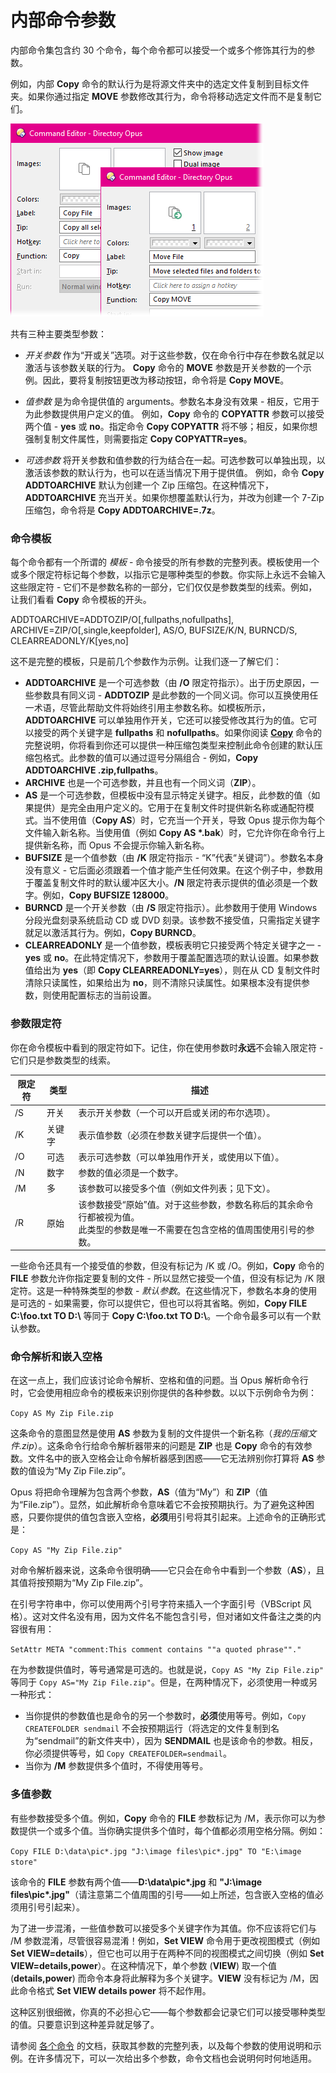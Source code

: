 # 内部命令参数

内部命令集包含约 30 个命令，每个命令都可以接受一个或多个修饰其行为的参数。

例如，内部 **Copy** 命令的默认行为是将源文件夹中的选定文件复制到目标文件夹。如果你通过指定 **MOVE** 参数修改其行为，命令将移动选定文件而不是复制它们。

![](/Manual/images/media/copy_vs_move.png) 

共有三种主要类型参数：

- *开关参数* 作为“开或关”选项。对于这些参数，仅在命令行中存在参数名就足以激活与该参数关联的行为。
 **Copy** 命令的 **MOVE** 参数是开关参数的一个示例。因此，要将复制按钮更改为移动按钮，命令将是 **Copy MOVE**。

- *值参数* 是为命令提供值的 arguments。参数名本身没有效果 - 相反，它用于为此参数提供用户定义的值。
例如，**Copy** 命令的 **COPYATTR** 参数可以接受两个值 - **yes** 或 **no**。指定命令 **Copy COPYATTR** 将不够；相反，如果你想强制复制文件属性，则需要指定 **Copy COPYATTR=yes**。

- *可选参数* 将开关参数和值参数的行为结合在一起。可选参数可以单独出现，以激活该参数的默认行为，也可以在适当情况下用于提供值。
例如，命令 **Copy ADDTOARCHIVE** 默认为创建一个 Zip 压缩包。在这种情况下，**ADDTOARCHIVE** 充当开关。如果你想覆盖默认行为，并改为创建一个 7-Zip 压缩包，命令将是 **Copy ADDTOARCHIVE=.7z**。

### 命令模板

每个命令都有一个所谓的 *模板* - 命令接受的所有参数的完整列表。模板使用一个或多个限定符标记每个参数，以指示它是哪种类型的参数。你实际上永远不会输入这些限定符 - 它们不是参数名称的一部分，它们仅仅是参数类型的线索。例如，让我们看看 **Copy** 命令模板的开头。

ADDTOARCHIVE=ADDTOZIP/O[<default>,fullpaths,nofullpaths], ARCHIVE=ZIP/O[<all>,single,keepfolder],
                 AS/O, BUFSIZE/K/N, BURNCD/S, CLEARREADONLY/K[yes,no]

这不是完整的模板，只是前几个参数作为示例。让我们逐一了解它们：

- **ADDTOARCHIVE** 是一个可选参数（由 **/O** 限定符指示）。出于历史原因，一些参数具有同义词 - **ADDTOZIP** 是此参数的一个同义词。你可以互换使用任一术语，尽管此帮助文件将始终引用主参数名称。如模板所示，**ADDTOARCHIVE** 可以单独用作开关，它还可以接受修改其行为的值。它可以接受的两个关键字是 **fullpaths** 和 **nofullpaths**。如果你阅读 **[Copy](/Manual/reference/command_reference/internal_commands/copy.zh.md)** 命令的完整说明，你将看到你还可以提供一种压缩包类型来控制此命令创建的默认压缩包格式。此参数的值可以通过逗号分隔组合 - 例如，**Copy ADDTOARCHIVE .zip,fullpaths**。
- **ARCHIVE** 也是一个可选参数，并且也有一个同义词（**ZIP**）。
- **AS** 是一个可选参数，但模板中没有显示特定关键字。相反，此参数的值（如果提供）是完全由用户定义的。它用于在复制文件时提供新名称或通配符模式。当不使用值（**Copy AS**）时，它充当一个开关，导致 Opus 提示你为每个文件输入新名称。当使用值（例如 **Copy AS \*.bak**）时，它允许你在命令行上提供新名称，而 Opus 不会提示你输入新名称。
- **BUFSIZE** 是一个值参数（由 **/K** 限定符指示 - “K”代表“关键词”）。参数名本身没有意义 - 它后面必须跟着一个值才能产生任何效果。在这个例子中，参数用于覆盖复制文件时的默认缓冲区大小。**/N** 限定符表示提供的值必须是一个数字。例如，**Copy BUFSIZE 128000**。
- **BURNCD** 是一个开关参数（由 **/S** 限定符指示）。此参数用于使用 Windows 分段光盘刻录系统启动 CD 或 DVD 刻录。该参数不接受值，只需指定关键字就足以激活其行为。例如，**Copy BURNCD**。
- **CLEARREADONLY** 是一个值参数，模板表明它只接受两个特定关键字之一 - **yes** 或 **no**。在此特定情况下，参数用于覆盖配置选项的默认设置。如果参数值给出为 **yes**（即 **Copy CLEARREADONLY=yes**），则在从 CD 复制文件时清除只读属性，如果给出为 **no**，则不清除只读属性。如果根本没有提供参数，则使用配置标志的当前设置。

### 参数限定符

你在命令模板中看到的限定符如下。记住，你在使用参数时**永远**不会输入限定符 - 它们只是参数类型的线索。

<table>
<thead>
<tr class="header">
<th>限定符</th>
<th>类型</th>
<th>描述</th>
</tr>
</thead>
<tbody>
<tr class="odd">
<td>/S</td>
<td>开关</td>
<td>表示开关参数（一个可以开启或关闭的布尔选项）。</td>
</tr>
<tr class="even">
<td>/K</td>
<td>关键字</td>
<td>表示值参数（必须在参数关键字后提供一个值）。</td>
</tr>
<tr class="odd">
<td>/O</td>
<td>可选</td>
<td>表示可选参数（可以单独用作开关，或使用以下值）。</td>
</tr>
<tr class="even">
<td>/N</td>
<td>数字</td>
<td>参数的值必须是一个数字。</td>
</tr>
<tr class="odd">
<td>/M</td>
<td>多</td>
<td>该参数可以接受多个值（例如文件列表；见下文）。</td>
</tr>
<tr class="even">
<td>/R</td>
<td>原始</td>
<td>该参数接受“原始”值。对于这些参数，参数名称后的其余命令行都被视为值。<br />
此类型的参数是唯一不需要在包含空格的值周围使用引号的参数。</td>
</tr>
</tbody>
</table>

一些命令还具有一个接受值的参数，但没有标记为 /K 或 /O。例如，**Copy** 命令的 **FILE** 参数允许你指定要复制的文件 - 所以显然它接受一个值，但没有标记为 /K 限定符。这是一种特殊类型的参数 - *默认参数*。在这些情况下，参数名本身的使用是可选的 - 如果需要，你可以提供它，但也可以将其省略。例如，**Copy FILE C:\foo.txt TO D:\\** 等同于 **Copy C:\foo.txt TO D:\\**。一个命令最多可以有一个默认参数。
### 命令解析和嵌入空格

在这一点上，我们应该讨论命令解析、空格和值的问题。当 Opus 解析命令行时，它会使用相应命令的模板来识别你提供的各种参数。以以下示例命令为例：

`Copy AS My Zip File.zip`

这条命令的意图显然是使用 **AS** 参数为复制的文件提供一个新名称（*我的压缩文件.zip*）。这条命令行给命令解析器带来的问题是 **ZIP** 也是 **Copy** 命令的有效参数。文件名中的嵌入空格会让命令解析器感到困惑——它无法辨别你打算将 **AS** 参数的值设为“My Zip File.zip”。

Opus 将把命令理解为包含两个参数，**AS**（值为“My”）和 **ZIP**（值为“File.zip”）。显然，如此解析命令意味着它不会按预期执行。为了避免这种困惑，只要你提供的值包含嵌入空格，**必须**用引号将其引起来。上述命令的正确形式是：

`Copy AS "My Zip File.zip"`

对命令解析器来说，这条命令很明确——它只会在命令中看到一个参数（**AS**），且其值将按预期为“My Zip File.zip”。

在引号字符串中，你可以使用两个引号字符来插入一个字面引号（VBScript 风格）。这对文件名没有用，因为文件名不能包含引号，但对诸如文件备注之类的内容很有用：

`SetAttr META "comment:This comment contains ""a quoted phrase""."`

在为参数提供值时，等号通常是可选的。也就是说，`Copy AS "My Zip File.zip"` 等同于 `Copy AS="My Zip File.zip"`。但是，在两种情况下，必须使用一种或另一种形式：

- 当你提供的参数值也是命令的另一个参数时，**必须**使用等号。例如，`Copy CREATEFOLDER sendmail` 不会按预期运行（将选定的文件复制到名为“sendmail”的新文件夹中），因为 **SENDMAIL** 也是该命令的参数。相反，你必须提供等号，如 `Copy CREATEFOLDER=sendmail`。
- 当你为 **/M** 参数提供多个值时，不得使用等号。

### 多值参数

有些参数接受多个值。例如，**Copy** 命令的 **FILE** 参数标记为 /M，表示你可以为参数提供一个或多个值。当你确实提供多个值时，每个值都必须用空格分隔。例如：

`Copy FILE D:\data\pic*.jpg "J:\image files\pic*.jpg" TO "E:\image store"`

该命令的 **FILE** 参数有两个值——**D:\data\pic\*.jpg** 和 **"J:\image files\pic\*.jpg"**（请注意第二个值周围的引号——如上所述，包含嵌入空格的值必须用引号引起来）。

为了进一步混淆，一些值参数可以接受多个关键字作为其值。你不应该将它们与 /M 参数混淆，尽管很容易混淆！例如，**Set VIEW** 命令用于更改视图模式（例如 **Set VIEW=details**），但它也可以用于在两种不同的视图模式之间切换（例如 **Set VIEW=details,power**）。在这种情况下，单个参数 (**VIEW**) 取一个值 (**details,power**) 而命令本身将此解释为多个关键字。**VIEW** 没有标记为 /M，因此命令格式 **Set VIEW details power** 将不起作用。

这种区别很细微，你真的不必担心它——每个参数都会记录它们可以接受哪种类型的值。只要意识到这种差异就足够了。

请参阅 [各个命令](/Manual/reference/command_reference/internal_commands/README.zh.md) 的文档，获取其参数的完整列表，以及每个参数的使用说明和示例。在许多情况下，可以一次给出多个参数，命令文档也会说明何时何地适用。